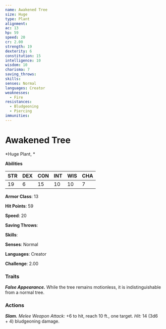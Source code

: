 ```yaml
---
name: Awakened Tree
size: Huge
type: Plant
alignment: 
ac: 13
hp: 59
speed: 20
cr: 2.00
strength: 19
dexterity: 6
constitution: 15
intelligence: 10
wisdom: 10
charisma: 7
saving_throws: 
skills: 
senses: Normal
languages: Creator
weaknesses:
  - Fire
resistances:
  - Bludgeoning
  - Piercing
immunities:
---
```


# Awakened Tree

*Huge Plant, *

**Abilities**

| STR | DEX | CON | INT | WIS | CHA |
| --- | --- | --- | --- | --- | --- |
| 19 | 6 | 15 | 10 | 10 | 7 |

**Armor Class**: 13

**Hit Points**: 59

**Speed**: 20

**Saving Throws**: 

**Skills**: 

**Senses**: Normal

**Languages**: Creator

**Challenge**: 2.00


### Traits
***False Appearance.*** While the tree remains motionless, it is indistinguishable from a normal tree.

### Actions
***Slam.*** *Melee Weapon Attack:* +6 to hit, reach 10 ft., one target. *Hit:* 14 (3d6 + 4) bludgeoning damage.
